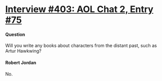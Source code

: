 # [Interview #403: AOL Chat 2, Entry #75](https://www.theoryland.com/intvmain.php?i=403#75)

#### Question

Will you write any books about characters from the distant past, such as Artur Hawkwing?

#### Robert Jordan

No.

